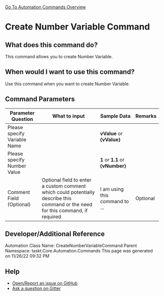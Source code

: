<!--TITLE: Create Number Variable Command -->
<!-- SUBTITLE: a command in the Numerical Commands group. -->
[Go To Automation Commands Overview](/automation-commands.md)


# Create Number Variable Command


## What does this command do?
This command allows you to create Number Variable.


## When would I want to use this command?
Use this command when you want to create Number Variable.


## Command Parameters
| Parameter Question   	| What to input  	|  Sample Data 	| Remarks  	|
| ---                    | ---               | ---           | ---       |
|Please specify Variable Name||**vValue** or **{vValue}**||
|Please specify Number Value||**1** or **1.1** or **{vNumber}**||
|Comment Field (Optional)|Optional field to enter a custom comment which could potentially describe this command or the need for this command, if required|I am using this command to ...|Optional|








## Developer/Additional Reference
Automation Class Name: CreateNumberVariableCommand
Parent Namespace: taskt.Core.Automation.Commands
This page was generated on 11/26/22 09:32 PM


## Help
- [Open/Report an issue on GitHub](https://github.com/rcktrncn/taskt/issues/new)
- [Ask a question on Gitter](https://gitter.im/taskt-rpa/Lobby)
